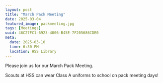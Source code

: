 ```yaml
---
layout: post
title: "March Pack Meeting"
date: 2025-03-04
featured_image: packmeeting.jpg
tags: [Meetings]
uuid: 46C27FC1-6923-4006-B45E-7F205686CDE0
meta:
  date: 2025-03-10
  time: 6:30 PM
  location: HSS Library
---
```


Please join us for our March Pack Meeting.

Scouts at HSS can wear Class A uniforms to school on pack meeting days!
